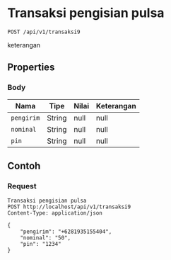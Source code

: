 # Transaksi pengisian pulsa
```http
POST /api/v1/transaksi9
```
keterangan
## Properties
### Body
Nama | Tipe | Nilai | Keterangan
--- | --- | --- | ---
<code>pengirim</code> | String | null | null
<code>nominal</code> | String | null | null
<code>pin</code> | String | null | null

## Contoh

### Request
```http
Transaksi pengisian pulsa
POST http://localhost/api/v1/transaksi9
Content-Type: application/json

{
    "pengirim": "+6281935155404",
    "nominal": "50",
    "pin": "1234"
}
```
